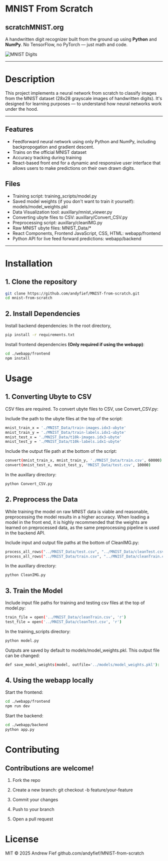 # MNIST From Scratch

## scratchMNIST.org

A handwritten digit recognizer built from the ground up using **Python** and **NumPy**. No TensorFlow, no PyTorch — just math and code.

![MNIST Digits](https://upload.wikimedia.org/wikipedia/commons/2/27/MnistExamples.png)

---

# Description

This project implements a neural network from scratch to classify images from the MNIST dataset (28x28 grayscale images of handwritten digits). It's designed for learning purposes — to understand how neural networks work under the hood.

---

## Features

-  Feedforward neural network using only Python and NumPy, including backpropogation and gradient descent.
-  Trains on the official MNIST dataset
-  Accuracy tracking during training
-  React-based front end for a dynamic and responsive user interface that allows users to make predictions on their own drawn digits.

## Files

-  Training script: training_scripts/model.py
-  Saved model weights (if you don't want to train it yourself): models/model_weights.pkl
-  Data Visualization tool: auxillary/mnist_viewer.py
-  Converting ubyte files to CSV: auxillary/Convert_CSV.py
-  Preprocessing script: auxillary/cleanIMG.py
-  Raw MNIST ubyte files: MNIST_Data/*
-  React Components, Frontend JavaScript, CSS, HTML: webapp/frontend
-  Python API for live feed forward predictions: webapp/backend

---

# Installation

## 1. Clone the repository
```bash
git clone https://github.com/andyfief/MNIST-from-scratch.git
cd mnist-from-scratch
```
## 2. Install Dependencies
Install backend dependencies:
In the root directory,
```bash
pip install -r requirements.txt
```
Install frontend dependencies **(Only required if using the webapp)**:
```bash
cd ./webapp/frontend
npm install
```

# Usage
## 1. Converting Ubyte to CSV
CSV files are required. To convert ubyte files to CSV, use Convert_CSV.py:

Include the path to the ubyte files at the top of the script:
```bash
mnist_train_x = './MNIST_Data/train-images.idx3-ubyte'
mnist_train_y = './MNIST_Data/train-labels.idx1-ubyte'
mnist_test_x = './MNIST_Data/t10k-images.idx3-ubyte'
mnist_test_y = './MNIST_Data/t10k-labels.idx1-ubyte'
```
Include the output file path at the bottom of the script:
```bash
convert(mnist_train_x, mnist_train_y, './MNIST_Data/train.csv', 60000)
convert(mnist_test_x, mnist_test_y, 'MNIST_Data/test.csv', 10000)
```
In the auxillary directory:
```bash
python Convert_CSV.py
```

## 2. Preprocess the Data
While training the model on raw MNIST data is viable and reasonable, preprocessing the model results in a higher accuracy. 
When loading a model in the front end, it is highly recommended that the weights are learned on preprocessed data, as the same
preprocessing pipeline is used in the backend API.

Include input and output file paths at the bottom of CleanIMG.py:
```bash
process_all_rows("../MNIST_Data/test.csv", "../MNIST_Data/cleanTest.csv")
process_all_rows("../MNIST_Data/train.csv", "../MNIST_Data/cleanTrain.csv")
```
In the auxillary directory:
```bash
python CleanIMG.py
```

## 3. Train the Model
Include input file paths for training and testing csv files at the top of model.py:
```bash
train_file = open('../MNIST_Data/cleanTrain.csv', 'r')
test_file = open('../MNIST_Data/cleanTest.csv', 'r')
```
In the training_scripts directory:
```bash
python model.py
```
Outputs are saved by default to models/model_weights.pkl. This output file can be changed:
```bash
def save_model_weights(model, outfile='../models/model_weights.pkl'):
```

## 4. Using the webapp locally
Start the frontend:
```bash
cd ./webapp/frontend
npm run dev
```
Start the backend:
```bash
cd ./webapp/backend
python app.py
```

# Contributing
## Contributions are welcome!
1. Fork the repo

2. Create a new branch: git checkout -b feature/your-feature

3. Commit your changes

4. Push to your branch

5. Open a pull request

# License
MIT © 2025 Andrew Fief github.com/andyfief/MNIST-from-scratch
